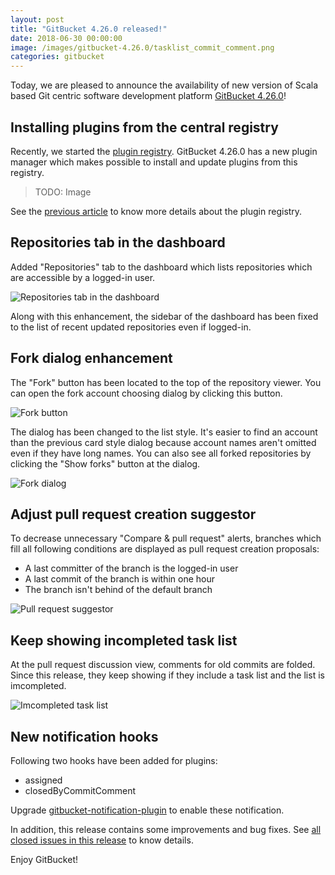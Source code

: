 ```yaml
---
layout: post
title: "GitBucket 4.26.0 released!"
date: 2018-06-30 00:00:00
image: /images/gitbucket-4.26.0/tasklist_commit_comment.png
categories: gitbucket
---
```


Today, we are pleased to announce the availability of new version of Scala based Git centric software development platform [GitBucket 4.26.0](https://github.com/gitbucket/gitbucket/releases/tag/4.26.0)!

## Installing plugins from the central registry

Recently, we started the [plugin registry](https://plugins.gitbucket-community.org/). GitBucket 4.26.0 has a new plugin manager which makes possible to install and update plugins from this registry.

> TODO: Image

See the [previous article](https://gitbucket.github.io/gitbucket-news/gitbucket/2018/06/20/plugin-registry-launched.html) to know more details about the plugin registry.

## Repositories tab in the dashboard

Added "Repositories" tab to the dashboard which lists repositories which are accessible by a logged-in user.

![Repositories tab in the dashboard]({{site.baseurl}}/images/gitbucket-4.26.0/dashboard_repo_list.png)

Along with this enhancement, the sidebar of the dashboard has been fixed to the list of recent updated repositories even if logged-in. 

## Fork dialog enhancement

The "Fork" button has been located to the top of the repository viewer. You can open the fork account choosing dialog by clicking this button.

![Fork button]({{site.baseurl}}/images/gitbucket-4.26.0/fork_button.png)

The dialog has been changed to the list style. It's easier to find an account than the previous card style dialog because account names aren't omitted even if they have long names. You can also see all forked repositories by clicking the "Show forks" button at the dialog.

![Fork dialog]({{site.baseurl}}/images/gitbucket-4.26.0/fork_dialog.png)

## Adjust pull request creation suggestor

To decrease unnecessary "Compare & pull request" alerts, branches which fill all following conditions are displayed as pull request creation proposals:

- A last committer of the branch is the logged-in user
- A last commit of the branch is within one hour
- The branch isn't behind of the default branch

![Pull request suggestor]({{site.baseurl}}/images/gitbucket-4.26.0/pull_request_suggestor.png)

## Keep showing incompleted task list

At the pull request discussion view, comments for old commits are folded. Since this release, they keep showing if they include a task list and the list is imcompleted.

![Imcompleted task list]({{site.baseurl}}/images/gitbucket-4.26.0/imcompleted_task_list.png)

## New notification hooks

Following two hooks have been added for plugins:

- assigned
- closedByCommitComment

Upgrade [gitbucket-notification-plugin](https://github.com/gitbucket/gitbucket-notifications-plugin) to enable these notification.

In addition, this release contains some improvements and bug fixes. See [all closed issues in this release](https://github.com/gitbucket/gitbucket/issues?q=is%3Aclosed+milestone%3A4.26.0) to know details.

Enjoy GitBucket!
